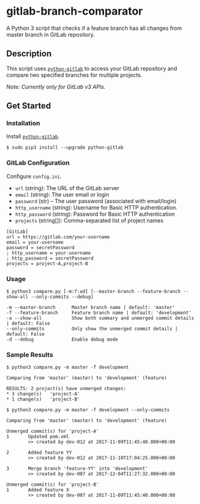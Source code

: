 # gitlab-branch-comparator
A Python 3 script that checks if a feature branch has all changes from master branch in GitLab repository.

## Description
This script uses [`python-gitlab`](https://python-gitlab.readthedocs.io/en/stable/) to access your GitLab repository and compare two specified branches for multiple projects.

_Note: Currently only for GitLab v3 APIs._

## Get Started
### Installation
Install [`python-gitlab`](https://python-gitlab.readthedocs.io/en/stable/).
```
$ sudo pip3 install --upgrade python-gitlab
```

### GitLab Configuration
Configure `config.ini`.
* `url` (string): The URL of the GitLab server
* `email` (string): The user email or login
* `password` (str) – The user password (associated with email/login)
* `http_username` (string): Username for Basic HTTP authentication.
* `http_password` (string): Password for Basic HTTP authentication
* `projects` (string[]): Comma-separated list of project names
```
[GitLab]
url = https://gitlab.com/your-username
email = your-username
password = secretPassword
; http_username = your-username
; http_password = secretPassword
projects = project-A,project-B
```

### Usage
```
$ python3 compare.py [-m:f:ad] [--master-branch --feature-branch --show-all --only-commits --debug]

-m --master-branch      Master branch name | default: 'master'
-f --feature-branch     Feature branch name | default: 'development'
-a --show-all           Show both summary and unmerged commit details | default: False
--only-commits          Only show the unmerged commit details | default: False
-d --debug              Enable debug mode
```

### Sample Results
```
$ python3 compare.py -m master -f development

Comparing from 'master' (master) to 'development' (feature)

RESULTS: 2 project(s) have unmerged changes:
* 3 change(s)   'project-A'
* 1 change(s)   'project-B'

```

```
$ python3 compare.py -m master -f development --only-commits

Comparing from 'master' (master) to 'development' (feature)

Unmerged commit(s) for 'project-A'
1       Updated pom.xml
        >> created by dev-012 at 2017-11-09T11:45:40.000+00:00

2       Added feature YY
        >> created by dev-012 at 2017-11-10T17:04:25.000+00:00

3       Merge branch 'feature-YY' into 'development'
        >> created by dev-007 at 2017-12-04T11:27:32.000+00:00

Unmerged commit(s) for 'project-B'
1       Added feature X
        >> created by dev-007 at 2017-11-09T11:45:40.000+00:00

```
